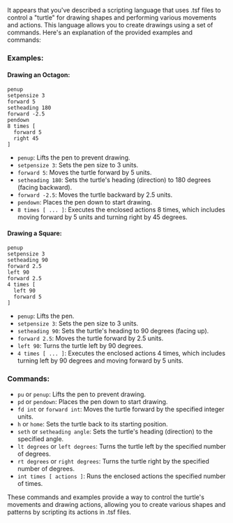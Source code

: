 It appears that you've described a scripting language that uses .tsf files to control a "turtle" for drawing shapes and performing various movements and actions. This language allows you to create drawings using a set of commands. Here's an explanation of the provided examples and commands:

### Examples:

#### Drawing an Octagon:

```tsf
penup
setpensize 3
forward 5
setheading 180
forward -2.5
pendown
8 times [
  forward 5
  right 45
]
```

- `penup`: Lifts the pen to prevent drawing.
- `setpensize 3`: Sets the pen size to 3 units.
- `forward 5`: Moves the turtle forward by 5 units.
- `setheading 180`: Sets the turtle's heading (direction) to 180 degrees (facing backward).
- `forward -2.5`: Moves the turtle backward by 2.5 units.
- `pendown`: Places the pen down to start drawing.
- `8 times [ ... ]`: Executes the enclosed actions 8 times, which includes moving forward by 5 units and turning right by 45 degrees.

#### Drawing a Square:

```tsf
penup
setpensize 3
setheading 90
forward 2.5
left 90
forward 2.5
4 times [
  left 90
  forward 5
]
```

- `penup`: Lifts the pen.
- `setpensize 3`: Sets the pen size to 3 units.
- `setheading 90`: Sets the turtle's heading to 90 degrees (facing up).
- `forward 2.5`: Moves the turtle forward by 2.5 units.
- `left 90`: Turns the turtle left by 90 degrees.
- `4 times [ ... ]`: Executes the enclosed actions 4 times, which includes turning left by 90 degrees and moving forward by 5 units.

### Commands:

- `pu` or `penup`: Lifts the pen to prevent drawing.
- `pd` or `pendown`: Places the pen down to start drawing.
- `fd int` or `forward int`: Moves the turtle forward by the specified integer units.
- `h` or `home`: Sets the turtle back to its starting position.
- `seth` or `setheading angle`: Sets the turtle's heading (direction) to the specified angle.
- `lt degrees` or `left degrees`: Turns the turtle left by the specified number of degrees.
- `rt degrees` or `right degrees`: Turns the turtle right by the specified number of degrees.
- `int times [ actions ]`: Runs the enclosed actions the specified number of times.

These commands and examples provide a way to control the turtle's movements and drawing actions, allowing you to create various shapes and patterns by scripting its actions in .tsf files.
